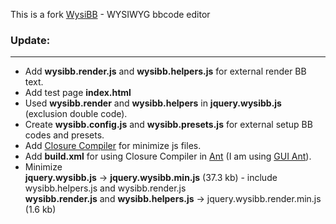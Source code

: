 This is a fork [WysiBB](http://www.wysibb.com "WysiBB") - WYSIWYG bbcode editor  

### Update:

----------  
 
- Add **wysibb.render.js** and **wysibb.helpers.js** for external render BB text.
- Add test page **index.html**
- Used **wysibb.render** and **wysibb.helpers** in **jquery.wysibb.js** (exclusion double code).
- Create **wysibb.config.js** and **wysibb.presets.js** for external setup BB codes and presets.
- Add [Closure Compiler](https://developers.google.com/closure/compiler/ "Closure Compiler") for minimize js files.
- Add **build.xml** for using Closure Compiler in [Ant](http://ant.apache.org/ "Ant") (I am using [GUI Ant](http://visualdrugs.net/antrunner/)).
- Minimize  
	**jquery.wysibb.js** -> **jquery.wysibb.min.js** (37.3 kb) - include wysibb.helpers.js and wysibb.render.js  
	**wysibb.render.js** and **wysibb.helpers.js** -> jquery.wysibb.render.min.js (1.6 kb)

 